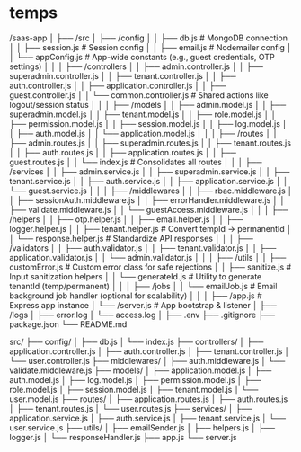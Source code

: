 # temps
/saas-app
│
├── /src
│   ├── /config
│   │   ├── db.js                   # MongoDB connection
│   │   ├── session.js              # Session config
│   │   ├── email.js                # Nodemailer config
│   │   └── appConfig.js            # App-wide constants (e.g., guest credentials, OTP settings)
│   │
│   ├── /controllers
│   │   ├── admin.controller.js
│   │   ├── superadmin.controller.js
│   │   ├── tenant.controller.js
│   │   ├── auth.controller.js
│   │   ├── application.controller.js
│   │   ├── guest.controller.js
│   │   └── common.controller.js    # Shared actions like logout/session status
│   │
│   ├── /models
│   │   ├── admin.model.js
│   │   ├── superadmin.model.js
│   │   ├── tenant.model.js
│   │   ├── role.model.js
│   │   ├── permission.model.js
│   │   ├── session.model.js
│   │   ├── log.model.js
│   │   ├── auth.model.js
│   │   └── application.model.js
│   │
│   ├── /routes
│   │   ├── admin.routes.js
│   │   ├── superadmin.routes.js
│   │   ├── tenant.routes.js
│   │   ├── auth.routes.js
│   │   ├── application.routes.js
│   │   ├── guest.routes.js
│   │   └── index.js                # Consolidates all routes
│   │
│   ├── /services
│   │   ├── admin.service.js
│   │   ├── superadmin.service.js
│   │   ├── tenant.service.js
│   │   ├── auth.service.js
│   │   ├── application.service.js
│   │   └── guest.service.js
│   │
│   ├── /middlewares
│   │   ├── rbac.middleware.js
│   │   ├── sessionAuth.middleware.js
│   │   ├── errorHandler.middleware.js
│   │   ├── validate.middleware.js
│   │   └── guestAccess.middleware.js
│   │
│   ├── /helpers
│   │   ├── otp.helper.js
│   │   ├── email.helper.js
│   │   ├── logger.helper.js
│   │   ├── tenant.helper.js         # Convert tempId -> permanentId
│   │   └── response.helper.js       # Standardize API responses
│   │
│   ├── /validators
│   │   ├── auth.validator.js
│   │   ├── tenant.validator.js
│   │   ├── application.validator.js
│   │   └── admin.validator.js
│   │
│   ├── /utils
│   │   ├── customError.js           # Custom error class for safe rejections
│   │   ├── sanitize.js              # Input sanitization helpers
│   │   └── generateId.js            # Utility to generate tenantId (temp/permanent)
│   │
│   ├── /jobs
│   │   └── emailJob.js              # Email background job handler (optional for scalability)
│   │
│   ├── /app.js                      # Express app instance
│   └── /server.js                   # App bootstrap & listener
│
├── /logs
│   ├── error.log
│   └── access.log
│
├── .env
├── .gitignore
├── package.json
└── README.md




src/
├── config/
│   ├── db.js
│   └── index.js
├── controllers/
│   ├── application.controller.js
│   ├── auth.controller.js
│   ├── tenant.controller.js
│   └── user.controller.js
├── middlewares/
│   ├── auth.middleware.js
│   └── validate.middleware.js
├── models/
│   ├── application.model.js
│   ├── auth.model.js
│   ├── log.model.js
│   ├── permission.model.js
│   ├── role.model.js
│   ├── session.model.js
│   ├── tenant.model.js
│   └── user.model.js
├── routes/
│   ├── application.routes.js
│   ├── auth.routes.js
│   ├── tenant.routes.js
│   └── user.routes.js
├── services/
│   ├── application.service.js
│   ├── auth.service.js
│   ├── tenant.service.js
│   └── user.service.js
├── utils/
│   ├── emailSender.js
│   ├── helpers.js
│   ├── logger.js
│   └── responseHandler.js
├── app.js
└── server.js
